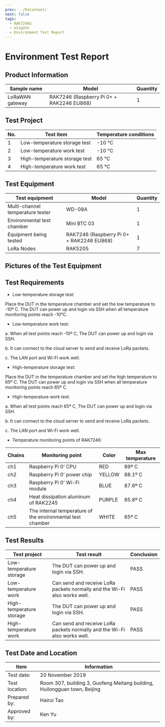 ```yaml
---
prev: ../Datasheet/
next: false
tags:
  - RAK7246G
  - wisgate
  - Environment Test Report
---
```


# Environment Test Report

## Product Information

| Sample name     | Model                                     | Quantity |
| --------------- | ----------------------------------------- | -------- |
| LoRaWAN gateway | RAK7246 (Raspberry Pi 0+ + RAK2246 EU868) | 1        |

## Test Project

| No. | Test item                     | Temperature conditions |
| --- | ----------------------------- | ---------------------- |
| 1   | Low-temperature storage test  | -10 ℃                  |
| 2   | Low-temperature work test     | -10 ℃                  |
| 3   | High-temperature storage test | 65 ℃                   |
| 4   | High-temperature work test    | 65 ℃                   |

## Test Equipment

| Test equipment                   | Model                                     | Quantity |
| -------------------------------- | ----------------------------------------- | -------- |
| Multi-channel temperature tester | WD-08A                                    | 1        |
| Environmental test chamber       | Mini BTC 03                               | 1        |
| Equipment being tested           | RAK7246 (Raspberry Pi 0+ + RAK2246 EU868) | 1        |
| LoRa Nodes                       | RAK5205                                   | 7        |

## Pictures of the Test Equipment

<rk-img
  src="/assets/images/wisgate/rak7246g/testing-report/1.png"
  width="50%"
  caption="Multi-channel temperature tester"
/>

<rk-img
  src="/assets/images/wisgate/rak7246g/testing-report/2.png"
  width="50%"
  caption="RAK7246"
/>

<rk-img
  src="/assets/images/wisgate/rak7246g/testing-report/3.png"
  width="50%"
  caption="Enviromental test chamber"
/>

<rk-img
  src="/assets/images/wisgate/rak7246g/testing-report/4.png"
  width="50%"
  caption="LoRa nodes"
/>

## Test Requirements

- Low-temperature storage test:

Place the DUT in the temperature chamber and set the low temperature to -10º C. The DUT can power up and login via SSH when all temperature monitoring points reach -10℃.

- Low-temperature work test:

a. When all test points reach -10º C, The DUT can power up and login via SSH.

b. It can connect to the cloud server to send and receive LoRa packets.

c. The LAN port and Wi-Fi work well.

- High-temperature storage test:

Place the DUT in the temperature chamber and set the high temperature to 65º C. The DUT can power up and login via SSH when all temperature monitoring points reach 65º C.

- High-temperature work test:

a. When all test points reach 65º C, The DUT can power up and login via SSH.

b. It can connect to the cloud server to send and receive LoRa packets.

c. The LAN port and Wi-Fi work well.

- Temperature monitoring points of RAK7246:

| Chains | Monitoring point                                           | Color  | Max temperature |
| ------ | ---------------------------------------------------------- | ------ | --------------- |
| ch1    | Raspberry Pi 0' CPU                                        | RED    | 89º C           |
| ch2    | Raspberry Pi 0' power chip                                 | YELLOW | 88.1º C         |
| ch3    | Raspberry Pi 0' Wi-Fi module                               | BLUE   | 87.6º C         |
| ch4    | Heat dissipation aluminum of RAK2245                       | PURPLE | 85.8º C         |
| ch5    | The internal temperature of the environmental test chamber | WHITE  | 65º C           |

<rk-img
  src="/assets/images/wisgate/rak7246g/testing-report/5.png"
  width="75%"
  caption="Temperature monitoring points"
/>

## Test Results

| Test project             | Test result                                                               | Conclusion |
| ------------------------ | ------------------------------------------------------------------------- | ---------- |
| Low-temperature storage  | The DUT can power up and login via SSH.                                   | PASS       |
| Low-temperature work     | Can send and receive LoRa packets normally and the Wi-Fi also works well. | PASS       |
| High-temperature storage | The DUT can power up and login via SSH.                                   | PASS       |
| High-temperature work    | Can send and receive LoRa packets normally and the Wi-Fi also works well. | PASS       |

<rk-img
  src="/assets/images/wisgate/rak7246g/testing-report/6.png"
  width="75%"
  caption="Send and recieve LoRa packets at -10º C"
/>

<rk-img
  src="/assets/images/wisgate/rak7246g/testing-report/7.png"
  width="75%"
  caption="Send and recieve packets at 65º C"
/>

<rk-img
  src="/assets/images/wisgate/rak7246g/testing-report/8.png"
  width="75%"
  caption="Wi-Fi works well at -10º C"
/>

<rk-img
  src="/assets/images/wisgate/rak7246g/testing-report/9.png"
  width="75%"
  caption="Wi-Fi works well at 65º C"
/>

## Test Date and Location

| Item           | Information                                                               |
| -------------- | ------------------------------------------------------------------------- |
| Test date:     | 20 November 2019                                                          |
| Test location: | Room 307, building 3, Guofeng Meitang building, Huilongguan town, Beijing |
| Prepared by:   | Hairui Tao                                                                |
| Approved by:   | Ken Yu                                                                    |
